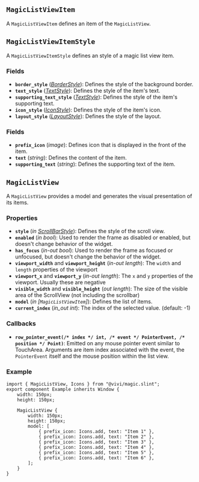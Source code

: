 <!--
SPDX-FileCopyrightText: 2024 vivi developers <vivi-ui@tuta.io>
SPDX-License-Identifier: MIT
-->

## `MagicListViewItem`

A `MagicListViewItem` defines an item of the `MagicListView`.

## `MagicListViewItemStyle`

A `MagicListViewItemStyle` defines an style of a magic list view item.

### Fields

- **`border_style`** (_[BorderStyle](../foundation/border.md)_): Defines the style of the background border.
- **`text_style`** (_[TextStyle](../foundation/text_base.md)_): Defines the style of the item's text.
- **`supporting_text_style`** (_[TextStyle](../foundation/text_base.md)_): Defines the style of the item's supporting text.
- **`icon_style`** (_[IconStyle](../foundation/icon_base.md)_): Defines the style of the item's icon.
- **`layout_style`** (_[LayoutStyle](../foundation/vertical_layout_base.md)_): Defines the style of the layout.

### Fields

- **`prefix_icon`** (_image_): Defines icon that is displayed in the front of the item.
- **`text`** (_string_): Defines the content of the item.
- **`supporting_text`** (_string_): Defines the supporting text of the item.

## `MagicListView`

A `MagicListView` provides a model and generates the visual presentation of its items.

### Properties

- **`style`** (_in_ _[ScrollBarStyle](../foundation/scroll_view_base.md)_): Defines the style of the scroll view.
- **`enabled`** (_in_ _bool_): Used to render the frame as disabled or enabled, but doesn't change behavior of the widget.
- **`has_focus`** (_in-out_ _bool_): Used to render the frame as focused or unfocused, but doesn't change the behavior of the widget.
- **`viewport_width`** and **`viewport_height`** (_in-out_ _length_): The `width` and `length` properties of the viewport
- **`viewport_x`** and **`viewport_y`** (_in-out_ _length_): The `x` and `y` properties of the viewport. Usually these are negative
- **`visible_width`** and **`visible_height`** (_out_ _length_): The size of the visible area of the ScrollView (not including the scrollbar)
- **`model`** (_in_ _[`MagicListViewItem`]_): Defines the list of items.
- **`current_index`** (_in_out_ _int_): The index of the selected value. (default: -1)

### Callbacks

- **`row_pointer_event(/* index */ int, /* event */ PointerEvent, /* position */ Point)`**: Emitted on any mouse pointer event similar to TouchArea. Arguments are item index associated with the event, the `PointerEvent` itself and the mouse position within the list view.

### Example

```slint
import { MagicListView, Icons } from "@vivi/magic.slint";
export component Example inherits Window {
    width: 150px;
    height: 150px;

    MagicListView {
        width: 150px;
        height: 150px;
        model: [
            { prefix_icon: Icons.add, text: "Item 1" },
            { prefix_icon: Icons.add, text: "Item 2" },
            { prefix_icon: Icons.add, text: "Item 3" },
            { prefix_icon: Icons.add, text: "Item 4" },
            { prefix_icon: Icons.add, text: "Item 5" },
            { prefix_icon: Icons.add, text: "Item 6" },
        ];
    }
}
```
